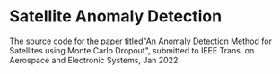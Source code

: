 # Satellite Anomaly Detection

The source code for the paper titled"An Anomaly Detection Method for Satellites using Monte Carlo Dropout", submitted to IEEE Trans. on Aerospace and Electronic Systems, Jan 2022. 

